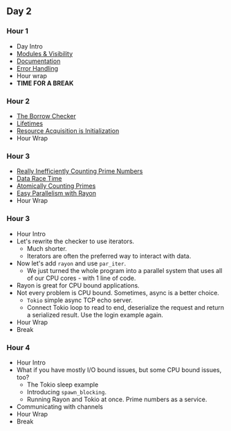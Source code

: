 ## Day 2

### Hour 1 

* Day Intro
* [Modules & Visibility](./hour1/modules.md)
* [Documentation](./hour1/documentation.md)
* [Error Handling](./hour1/errors.md)
* Hour wrap
* **TIME FOR A BREAK**

### Hour 2

* [The Borrow Checker](./hour2/borrow_checker.md)
* [Lifetimes](./hour2/lifetimes.md)
* [Resource Acquisition is Initialization](raii.md)
* Hour Wrap

### Hour 3

* [Really Inefficiently Counting Prime Numbers](./hour3/count_primes.md)
* [Data Race Time](./hour3/data_race.md)
* [Atomically Counting Primes](./hour3/atomic.md)
* [Easy Parallelism with Rayon](./hour3/rayon.md)
* Hour Wrap


### Hour 3

* Hour Intro
* Let's rewrite the checker to use iterators.
    * Much shorter.
    * Iterators are often the preferred way to interact with data.
* Now let's add `rayon` and use `par_iter`.
    * We just turned the whole program into a parallel system that uses all of our CPU cores - with 1 line of code.
* Rayon is great for CPU bound applications.
* Not every problem is CPU bound. Sometimes, async is a better choice.
    * `Tokio` simple async TCP echo server.
    * Connect Tokio loop to read to end, deserialize the request and return a serialized result. Use the login example again.
* Hour Wrap
* Break

### Hour 4

* Hour Intro
* What if you have mostly I/O bound issues, but some CPU bound issues, too?
    * The Tokio sleep example
    * Introducing `spawn_blocking`.
    * Running Rayon and Tokio at once. Prime numbers as a service.
* Communicating with channels
* Hour Wrap
* Break